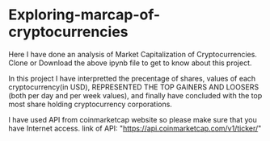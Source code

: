 # Exploring-marcap-of-cryptocurrencies
Here I have done an analysis of Market Capitalization of Cryptocurrencies.
Clone or Download the above ipynb file to get to know about this project.

In this project I have interpretted the precentage of shares, values of each cryptocurrency(in USD), REPRESENTED THE TOP GAINERS AND LOOSERS (both per day and per week values), and finally have concluded with the top most share holding cryptocurrency corporations.

I have used API from coinmarketcap website so please make sure that you have Internet access.
link of API: "https://api.coinmarketcap.com/v1/ticker/"

